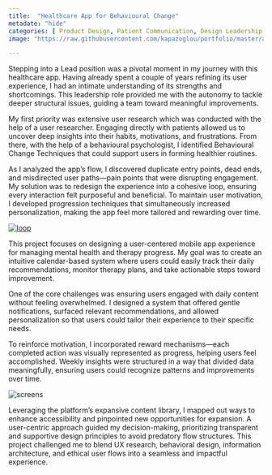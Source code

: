 ```yaml
---
title:  "Healthcare App for Behavioural Change"
metadate: "hide"
categories: [ Product Design, Patient Communication, Design Leadership ]
image: "https://raw.githubusercontent.com/kapazoglou/portfolio/master/assets/images/item/MK-101.png"

---
```


Stepping into a Lead position was a pivotal moment in my journey with this healthcare app. Having already spent a couple of years refining its user experience, I had an intimate understanding of its strengths and shortcomings. This leadership role provided me with the autonomy to tackle deeper structural issues, guiding a team toward meaningful improvements. 

My first priority was extensive user research which was conducted with the help of a user researcher. Engaging directly with patients allowed us to uncover deep insights into their habits, motivations, and frustrations. From there, with the help of a behavioural psychologist, I identified Behavioural Change Techniques that could support users in forming healthier routines.

As I analyzed the app’s flow, I discovered duplicate entry points, dead ends, and misdirected user paths—pain points that were disrupting engagement. My solution was to redesign the experience into a cohesive loop, ensuring every interaction felt purposeful and beneficial. To maintain user motivation, I developed progression techniques that simultaneously increased personalization, making the app feel more tailored and rewarding over time.

[![loop](https://raw.githubusercontent.com/kapazoglou/portfolio/master/assets/images/item/loop.png)](https://www.figma.com/design/hCDfnMnFUB6YKzQBiP2q5T/%C2%A0%F0%9F%93%90-App-Architecture--Copy-?node-id=215-5059&t=kXa7D3jA1jmNP90U-1)

This project focuses on designing a user-centered mobile app experience for managing mental health and therapy progress. My goal was to create an intuitive calendar-based system where users could easily track their daily recommendations, monitor therapy plans, and take actionable steps toward improvement.

One of the core challenges was ensuring users engaged with daily content without feeling overwhelmed. I designed a system that offered gentle notifications, surfaced relevant recommendations, and allowed personalization so that users could tailor their experience to their specific needs.

To reinforce motivation, I incorporated reward mechanisms—each completed action was visually represented as progress, helping users feel accomplished. Weekly insights were structured in a way that divided data meaningfully, ensuring users could recognize patterns and improvements over time.

![screens](https://raw.githubusercontent.com/kapazoglou/portfolio/master/assets/images/item/gamification.png)


Leveraging the platform’s expansive content library, I mapped out ways to enhance accessibility and pinpointed new opportunities for expansion. A user-centric approach guided my decision-making, prioritizing transparent and supportive design principles to avoid predatory flow structures.
This project challenged me to blend UX research, behavioral design, information architecture, and ethical user flows into a seamless and impactful experience.